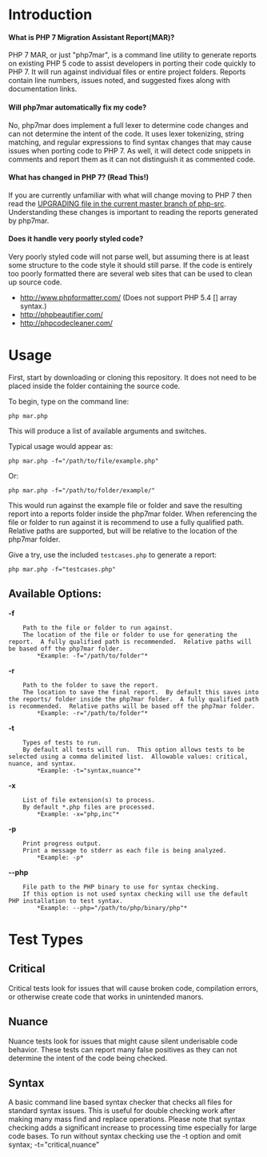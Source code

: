 # Introduction
#### What is PHP 7 Migration Assistant Report(MAR)?
PHP 7 MAR, or just "php7mar", is a command line utility to generate reports on existing PHP 5 code to assist developers in porting their code quickly to PHP 7.  It will run against individual files or entire project folders.  Reports contain line numbers, issues noted, and suggested fixes along with documentation links.

#### Will php7mar automatically fix my code?
No, php7mar does implement a full lexer to determine code changes and can not determine the intent of the code.  It uses lexer tokenizing, string matching, and regular expressions to find syntax changes that may cause issues when porting code to PHP 7.  As well, it will detect code snippets in comments and report them as it can not distinguish it as commented code.

#### What has changed in PHP 7? (Read This!)
If you are currently unfamiliar with what will change moving to PHP 7 then read the [UPGRADING file in the current master branch of php-src](https://github.com/php/php-src/blob/PHP-7.0.0/UPGRADING).  Understanding these changes is important to reading the reports generated by php7mar.

#### Does it handle very poorly styled code?
Very poorly styled code will not parse well, but assuming there is at least some structure to the code style it should still parse.  If the code is entirely too poorly formatted there are several web sites that can be used to clean up source code.

* http://www.phpformatter.com/ (Does not support PHP 5.4 [] array syntax.)
* http://phpbeautifier.com/
* http://phpcodecleaner.com/

# Usage
First, start by downloading or cloning this repository.  It does not need to be placed inside the folder containing the source code.

To begin, type on the command line:

	php mar.php

This will produce a list of available arguments and switches.

Typical usage would appear as:

	php mar.php -f="/path/to/file/example.php"

Or:

	php mar.php -f="/path/to/folder/example/"

This would run against the example file or folder and save the resulting report into a reports folder inside the php7mar folder.  When referencing the file or folder to run against it is recommend to use a fully qualified path.  Relative paths are supported, but will be relative to the location of the php7mar folder.

Give a try, use the included `testcases.php` to generate a report:

	php mar.php -f="testcases.php"

## Available Options:
**-f**
```
	Path to the file or folder to run against.
	The location of the file or folder to use for generating the report.  A fully qualified path is recommended.  Relative paths will be based off the php7mar folder.
		*Example: -f="/path/to/folder"*
```

**-r**
```
	Path to the folder to save the report.
	The location to save the final report.  By default this saves into the reports/ folder inside the php7mar folder.  A fully qualified path is recommended.  Relative paths will be based off the php7mar folder.
		*Example: -r="/path/to/folder"*
```

**-t**
```
	Types of tests to run.
	By default all tests will run.  This option allows tests to be selected using a comma delimited list.  Allowable values: critical, nuance, and syntax.
		*Example: -t="syntax,nuance"*
```

**-x**
```
	List of file extension(s) to process.
	By default *.php files are processed.
		*Example: -x="php,inc"*
```

**-p**
```
	Print progress output.
	Print a message to stderr as each file is being analyzed.
		*Example: -p*
```

**--php**
```
	File path to the PHP binary to use for syntax checking.
	If this option is not used syntax checking will use the default PHP installation to test syntax.
		*Example: --php="/path/to/php/binary/php"*
```

# Test Types
## Critical
Critical tests look for issues that will cause broken code, compilation errors, or otherwise create code that works in unintended manors.

## Nuance
Nuance tests look for issues that might cause silent underisable code behavior.  These tests can report many false positives as they can not determine the intent of the code being checked.

## Syntax
A basic command line based syntax checker that checks all files for standard syntax issues.  This is useful for double checking work after making many mass find and replace operations.  Please note that syntax checking adds a significant increase to processing time especially for large code bases.  To run without syntax checking use the -t option and omit syntax; -t="critical,nuance"
